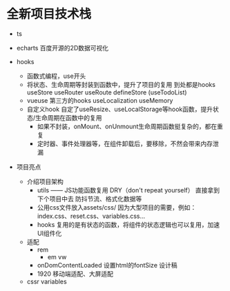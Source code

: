 # 全新项目技术栈

- ts
- echarts 百度开源的2D数据可视化
- hooks
  - 函数式编程，use开头
  - 将状态、生命周期等封装到函数中，提升了项目的复用
    到处都是hooks useStore useRouter useRoute defineStore
    (useTodoList)
  - vueuse 第三方的hooks
    useLocalization useMemory
  - 自定义hook
    自定了useResize、useLocalStorage等hook函数，提升状态/生命周期在函数中的复用
    - 如果不封装，onMount、onUnmount生命周期函数挺复杂的，都在重复
    - 定时器、事件处理器等，在组件卸载后，要移除，不然会带来内存泄漏

- 项目亮点
  - 介绍项目架构
    - utils —— JS功能函数复用 DRY（don't repeat yourself）
      直接拿到下个项目中去 防抖节流、格式化数据等
    - 公用css文件放入assets/css/
      因为大型项目的需要，例如：index.css、reset.css、variables.css...
    - hooks
      复用的是有状态的函数，将组件的状态逻辑也可以复用，加速UI组件化
  - 适配
    - rem
      - em vw
    - onDomContentLoaded 设置html的fontSize
      设计稿
    - 1920 移动端适配、大屏适配
  - cssr variables